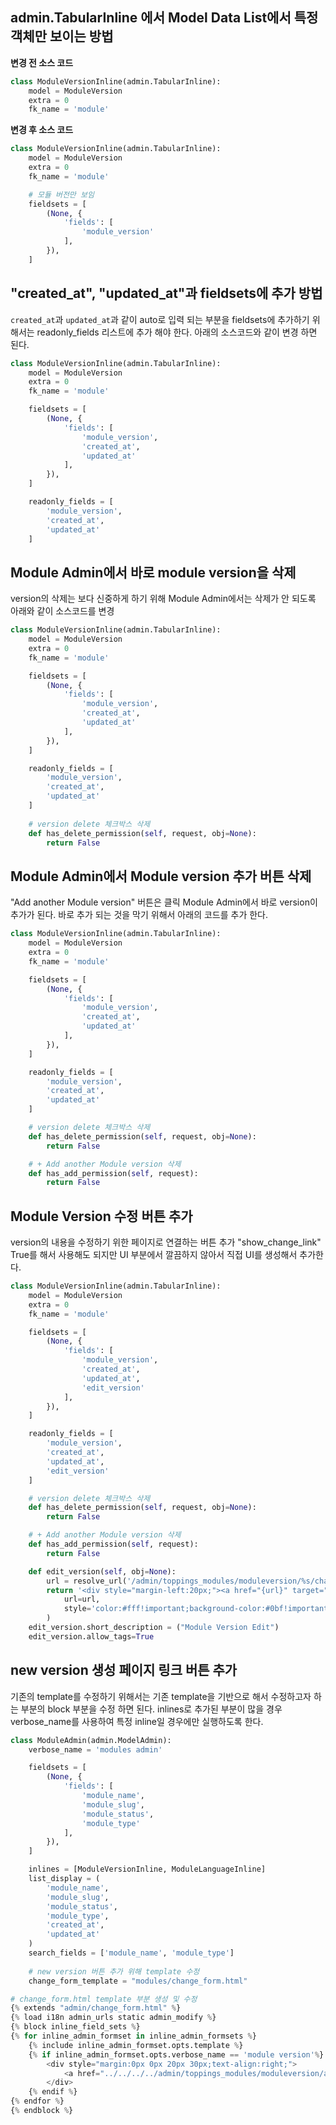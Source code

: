## admin.TabularInline 에서 Model Data List에서 특정 객체만 보이는 방법

**변경 전 소스 코드**
``` python
class ModuleVersionInline(admin.TabularInline):
    model = ModuleVersion
    extra = 0
    fk_name = 'module'
```
**변경 후 소스 코드**
``` python
class ModuleVersionInline(admin.TabularInline):
    model = ModuleVersion
    extra = 0
    fk_name = 'module'

    # 모듈 버전만 보임
    fieldsets = [
        (None, {
            'fields': [
                'module_version'
            ],
        }),
    ]
```

## "created_at", "updated_at"과 fieldsets에 추가 방법

`created_at`과 `updated_at`과 같이 auto로 입력 되는 부분을 fieldsets에 추가하기 위해서는 readonly_fields 리스트에 추가 해야 한다. 아래의 소스코드와 같이 변경 하면 된다.

``` python
class ModuleVersionInline(admin.TabularInline):
    model = ModuleVersion
    extra = 0
    fk_name = 'module'

    fieldsets = [
        (None, {
            'fields': [
                'module_version',
                'created_at',
                'updated_at'
            ],
        }),
    ]

    readonly_fields = [
        'module_version', 
        'created_at',
        'updated_at'
    ]
```

## Module Admin에서 바로 module version을 삭제

version의 삭제는 보다 신중하게 하기 위해 Module Admin에서는 삭제가 안 되도록 아래와 같이 소스코드를 변경

``` python
class ModuleVersionInline(admin.TabularInline):
    model = ModuleVersion
    extra = 0
    fk_name = 'module'

    fieldsets = [
        (None, {
            'fields': [
                'module_version',
                'created_at',
                'updated_at'
            ],
        }),
    ]

    readonly_fields = [
        'module_version', 
        'created_at',
        'updated_at'
    ]
    
    # version delete 체크박스 삭제
    def has_delete_permission(self, request, obj=None):
        return False
```

## Module Admin에서 Module version 추가 버튼 삭제

"Add another Module version" 버튼은 클릭 Module Admin에서 바로 version이 추가가 된다.
바로 추가 되는 것을 막기 위해서 아래의 코드를 추가 한다.

``` python
class ModuleVersionInline(admin.TabularInline):
    model = ModuleVersion
    extra = 0
    fk_name = 'module'

    fieldsets = [
        (None, {
            'fields': [
                'module_version',
                'created_at',
                'updated_at'
            ],
        }),
    ]

    readonly_fields = [
        'module_version', 
        'created_at',
        'updated_at'
    ]

    # version delete 체크박스 삭제
    def has_delete_permission(self, request, obj=None):
        return False

    # + Add another Module version 삭제
    def has_add_permission(self, request):
        return False
```

## Module Version 수정 버튼 추가

version의 내용을 수정하기 위한 페이지로 연결하는 버튼 추가
"show_change_link" True를 해서 사용해도 되지만 UI 부분에서 깔끔하지 않아서 직접 UI를 생성해서 추가한다.

``` python
class ModuleVersionInline(admin.TabularInline):
    model = ModuleVersion
    extra = 0
    fk_name = 'module'

    fieldsets = [
        (None, {
            'fields': [
                'module_version',
                'created_at',
                'updated_at',
                'edit_version'
            ],
        }),
    ]

    readonly_fields = [
        'module_version', 
        'created_at',
        'updated_at',
        'edit_version'
    ]

    # version delete 체크박스 삭제
    def has_delete_permission(self, request, obj=None):
        return False

    # + Add another Module version 삭제
    def has_add_permission(self, request):
        return False

    def edit_version(self, obj=None):
        url = resolve_url('/admin/toppings_modules/moduleversion/%s/change/' % (obj.version_no))
        return '<div style="margin-left:20px;"><a href="{url}" target="_black" class="btn" style="{style}">Edit</a></div>'.format(
            url=url,
            style='color:#fff!important;background-color:#0bf!important;border: 1px solid #0bf!important;'
        )
    edit_version.short_description = ("Module Version Edit")
    edit_version.allow_tags=True
```

## new version 생성 페이지 링크 버튼 추가

기존의 template를 수정하기 위해서는 기존 template을 기반으로 해서 수정하고자 하는 부분의 block 부분을 수정 하면 된다. inlines로 추가된 부분이 많을 경우 verbose_name를 사용하여 특정 inline일 경우에만 실행하도록 한다.

``` python
class ModuleAdmin(admin.ModelAdmin):
    verbose_name = 'modules admin'

    fieldsets = [
        (None, {
            'fields': [
                'module_name',
                'module_slug',
                'module_status',
                'module_type'
            ],
        }),
    ]

    inlines = [ModuleVersionInline, ModuleLanguageInline]
    list_display = (
        'module_name',
        'module_slug',
        'module_status',
        'module_type',
        'created_at',
        'updated_at'
    )
    search_fields = ['module_name', 'module_type']
    
    # new version 버튼 추가 위해 template 수정
    change_form_template = "modules/change_form.html"
```

``` python
# change_form.html template 부분 생성 및 수정
{% extends "admin/change_form.html" %}
{% load i18n admin_urls static admin_modify %}
{% block inline_field_sets %}
{% for inline_admin_formset in inline_admin_formsets %}
    {% include inline_admin_formset.opts.template %}
    {% if inline_admin_formset.opts.verbose_name == 'module version'%}
        <div style="margin:0px 0px 20px 30px;text-align:right;">
            <a href="../../../../admin/toppings_modules/moduleversion/add/" class="btn" style="color:#fff!important;background-color:#0bf!important;border: 1px solid #0bf!important;">Add another Module Version</a>
        </div>
    {% endif %}
{% endfor %}
{% endblock %}

```